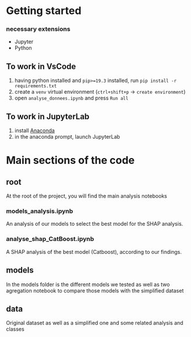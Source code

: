 # Getting started
### necessary extensions
- Jupyter
- Python

## To work in VsCode
1. having python installed and `pip>=19.3` installed, run `pip install -r requirements.txt`
2. create a `venv` virtual environment (`ctrl+shift+p` -> `create environment`)
3. open `analyse_donnees.ipynb` and press `Run all`

## To work in JupyterLab
1. install [Anaconda](https://www.anaconda.com/download)
2. in the anaconda prompt, launch JupyterLab



# Main sections of the code
## root
At the root of the project, you will find the main analysis notebooks

### models_analysis.ipynb
An analysis of our models to select the best model for the SHAP analysis.

### analyse_shap_CatBoost.ipynb
A SHAP analysis of the best model (Catboost), according to our findings.

## models
In the models folder is the different models we tested as well as two agregation notebook to compare those models with the simplified dataset

## data
Original dataset as well as a simplified one and some related analysis and classes


